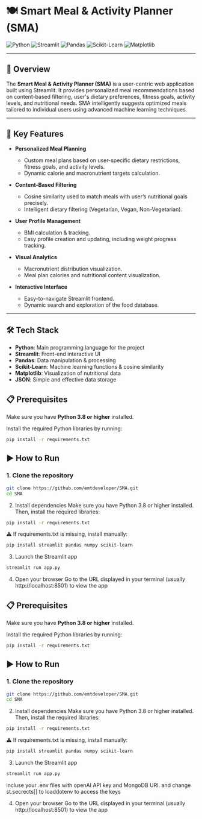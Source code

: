 # 🍽️ Smart Meal & Activity Planner (SMA)

![Python](https://img.shields.io/badge/Python-3.10%2B-blue)
![Streamlit](https://img.shields.io/badge/Framework-Streamlit-red)
![Pandas](https://img.shields.io/badge/Data-Pandas-blueviolet)
![Scikit-Learn](https://img.shields.io/badge/ML-Scikit--Learn-orange)
![Matplotlib](https://img.shields.io/badge/Visualization-Matplotlib-green)

---

## 📖 Overview

The **Smart Meal & Activity Planner (SMA)** is a user-centric web application built using Streamlit. It provides personalized meal recommendations based on content-based filtering, user's dietary preferences, fitness goals, activity levels, and nutritional needs. SMA intelligently suggests optimized meals tailored to individual users using advanced machine learning techniques.

---

## 🚀 Key Features

- **Personalized Meal Planning**
  - Custom meal plans based on user-specific dietary restrictions, fitness goals, and activity levels.
  - Dynamic calorie and macronutrient targets calculation.
  
- **Content-Based Filtering**
  - Cosine similarity used to match meals with user’s nutritional goals precisely.
  - Intelligent dietary filtering (Vegetarian, Vegan, Non-Vegetarian).
  
- **User Profile Management**
  - BMI calculation & tracking.
  - Easy profile creation and updating, including weight progress tracking.
  
- **Visual Analytics**
  - Macronutrient distribution visualization.
  - Meal plan calories and nutritional content visualization.

- **Interactive Interface**
  - Easy-to-navigate Streamlit frontend.
  - Dynamic search and exploration of the food database.

---

## 🛠️ Tech Stack

- **Python**: Main programming language for the project
- **Streamlit**: Front-end interactive UI
- **Pandas**: Data manipulation & processing
- **Scikit-Learn**: Machine learning functions & cosine similarity
- **Matplotlib**: Visualization of nutritional data
- **JSON**: Simple and effective data storage

## 📋 Prerequisites

Make sure you have **Python 3.8 or higher** installed.

Install the required Python libraries by running:

```bash
pip install -r requirements.txt
```

## ▶️ How to Run

### 1. Clone the repository

```bash
git clone https://github.com/emtdeveloper/SMA.git
cd SMA
```

2. Install dependencies
Make sure you have Python 3.8 or higher installed. Then, install the required libraries:

```bash
pip install -r requirements.txt
```
⚠️ If requirements.txt is missing, install manually:

```bash
pip install streamlit pandas numpy scikit-learn
```
3. Launch the Streamlit app
```bash
streamlit run app.py
```

4. Open your browser
Go to the URL displayed in your terminal (usually http://localhost:8501) to view the app


## 📋 Prerequisites

Make sure you have **Python 3.8 or higher** installed.

Install the required Python libraries by running:

```bash
pip install -r requirements.txt
```
## ▶️ How to Run

### 1. Clone the repository

```bash
git clone https://github.com/emtdeveloper/SMA.git
cd SMA
```

2. Install dependencies
Make sure you have Python 3.8 or higher installed. Then, install the required libraries:

```bash
pip install -r requirements.txt
```
⚠️ If requirements.txt is missing, install manually:

```bash
pip install streamlit pandas numpy scikit-learn
```
3. Launch the Streamlit app
```bash
streamlit run app.py
```
incluse your .env files with openAI API key and MongoDB URI. and change st.secrects[] to loaddotenv to access the keys


4. Open your browser
Go to the URL displayed in your terminal (usually http://localhost:8501) to view the app
